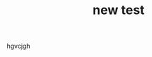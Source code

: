 ﻿---
title: new test
description: new test
tags: [ products:tech/73554900100700000996, tutorial:technology/sql]
---
hgvcjgh
